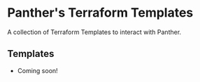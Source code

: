 # Panther's Terraform Templates
A collection of Terraform Templates to interact with Panther.

## Templates

* Coming soon!
